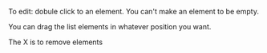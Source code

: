 To edit: dobule click to an element. You can't make an element to be empty.

You can drag the list elements in whatever position you want.

The X is to remove elements
